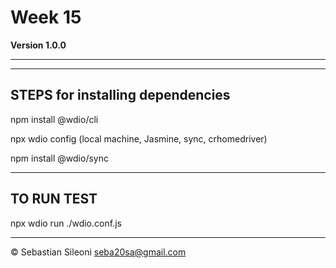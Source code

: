 # Week 15
**Version 1.0.0**

---



---

## STEPS for installing dependencies
npm install @wdio/cli

npx wdio config (local machine, Jasmine, sync, crhomedriver)

npm install @wdio/sync 

---

## TO RUN TEST
npx wdio run ./wdio.conf.js


---


© Sebastian Sileoni seba20sa@gmail.com